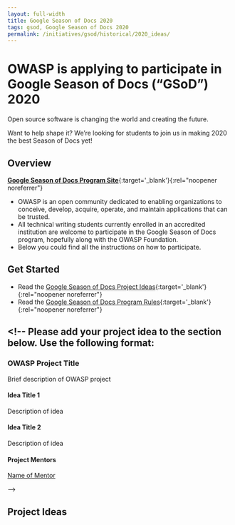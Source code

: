 ```yaml
---
layout: full-width
title: Google Season of Docs 2020
tags: gsod, Google Season of Docs 2020
permalink: /initiatives/gsod/historical/2020_ideas/
---
```


# OWASP is applying to participate in Google Season of Docs (“GSoD”) 2020

Open source software is changing the world and creating the future.

Want to help shape it? We’re looking for students to join us in making
2020 the best Season of Docs yet!

## Overview

[**Google Season of Docs Program Site**](https://developers.google.com/season-of-docs/){:target='\_blank'}{:rel="noopener noreferrer"}

- OWASP is an open community dedicated to enabling organizations to
  conceive, develop, acquire, operate, and maintain applications that
  can be trusted.
- All technical writing students currently enrolled in an accredited institution are
  welcome to participate in the Google Season of Docs program,
  hopefully along with the OWASP Foundation.
- Below you could find all the instructions on how to participate.

## Get Started

- Read the [Google Season of Docs Project Ideas](https://developers.google.com/season-of-docs/docs/project-ideas){:target='\_blank'}{:rel="noopener noreferrer"}
- Read the [Google Season of Docs Program Rules](https://developers.google.com/season-of-docs/terms/program-rules){:target='\_blank'}{:rel="noopener noreferrer"}

## <!-- Please add your project idea to the section below. Use the following format:

### OWASP Project Title

Brief description of OWASP project

#### Idea Title 1

Description of idea

#### Idea Title 2

Description of idea

#### Project Mentors

[Name of Mentor](mailto:email_address)

-->

## Project Ideas
